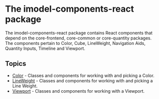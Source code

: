 # The imodel-components-react package

The imodel-components-react package contains React components that depend on the core-frontend, core-common or core-quantity packages.
The components pertain to Color, Cube, LineWeight, Navigation Aids, Quantity Inputs, Timeline and Viewport.

## Topics

- [Color](./Color.md) - Classes and components for working with and picking a Color.
- [LineWeight](./LineWeight.md) - Classes and components for working with and picking a Line Weight.
- [Viewport](./Viewport.md) - Classes and components for working with a Viewport.
